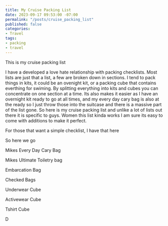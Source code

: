 ```yaml
---
title: My Cruise Packing List
date: 2023-09-17 09:53:00 -07:00
permalink: "/posts/cruise_packing_list"
published: false
categories:
- Travel
tags:
- packing
- travel
---
```


This is my cruise packing list

I have a developed a love hate relationship with packing checklists.  Most lists are just that a list, a few are broken down in sections.  I tend to pack things in kits, it could be an ovenight kit, or a packing cube that contains everthing for swiming.  By splitting everything into kits and cubes you can concentrate on one section at a time.  Its also makes it easier as I have an overnight kit ready to go at all times, and my every day cary bag is also at the ready so I just throw those into the suitcase and there is a massive part of the list gone.  So here is my cruise packing list and unlike a lot of lists out there it is specific to guys.  Women this list kinda works I am sure its easy to come with additions to make it perfect. 

For those that want a simple checklist, I have that here

So here we go

Mikes Every Day Cary Bag

Mikes Ultimate Toiletry bag

Embarcation Bag

Checked Bags

Underwear Cube

Activewear Cube

Tshirt Cube

D